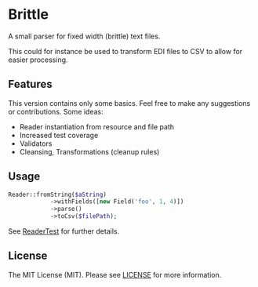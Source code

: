 Brittle
=======
A small parser for fixed width (brittle) text files.

This could for instance be used to transform EDI files to CSV to allow
for easier processing.

Features
--------
This version contains only some basics. Feel free to make any suggestions or contributions.
Some ideas:

* Reader instantiation from resource and file path
* Increased test coverage
* Validators
* Cleansing, Transformations (cleanup rules)

Usage
-----

```php
Reader::fromString($aString)
            ->withFields([new Field('foo', 1, 4)])
            ->parse()
            ->toCsv($filePath);
```

See [ReaderTest](tests/ReaderTest.php) for further details.

License
-------

The MIT License (MIT). Please see [LICENSE](LICENSE) for more information.